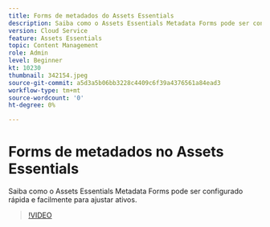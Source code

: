 ```yaml
---
title: Forms de metadados do Assets Essentials
description: Saiba como o Assets Essentials Metadata Forms pode ser configurado rápida e facilmente para adaptar metadados de ativos.
version: Cloud Service
feature: Assets Essentials
topic: Content Management
role: Admin
level: Beginner
kt: 10230
thumbnail: 342154.jpeg
source-git-commit: a5d3a5b06bb3228c4409c6f39a4376561a84ead3
workflow-type: tm+mt
source-wordcount: '0'
ht-degree: 0%

---
```



# Forms de metadados no Assets Essentials

Saiba como o Assets Essentials Metadata Forms pode ser configurado rápida e facilmente para ajustar ativos.

>[!VIDEO](https://video.tv.adobe.com/v/342154/?quality=12&learn=on)
